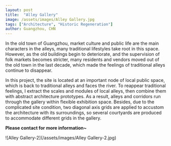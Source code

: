 ```yaml
---
layout: post
title:  "Alley Gallery"
image: /assets/images/Alley Gallery.jpg
tags: ["Architecture", "Historic Regeneration"]
author: Guangzhou, CHN
---
```


In the old town of Guangzhou, market culture and public life are the main characters in the alleys, many traditional lifestyles take root in this space. However, as the old buildings begin to deteriorate, and the supervision of folk markets becomes stricter, many residents and vendors moved out of the old town in the last decade, which made the feelings of traditional alleys continue to disappear.
 
In this project, the site is located at an important node of local public space, which is back to traditional alleys and faces the river. To reappear traditional feelings, I extract the scales and modules of local alleys, then combine them with abstract architecture prototypes. As a result, alleys and corridors run through the gallery within flexible exhibition space. Besides, due to the complicated site condition, two diagonal axis grids are applied to accustom the architecture with its surroundings, so several courtyards are produced to accommodate different grids in the gallery.

**Please contact for more information~**

![Alley Gallery-2](/assets/images/Alley Gallery-2.jpg)
